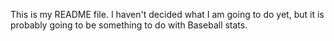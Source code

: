 This is my README file.
I haven't decided what I am going to do yet, but it is probably going to be something to do with Baseball stats.
